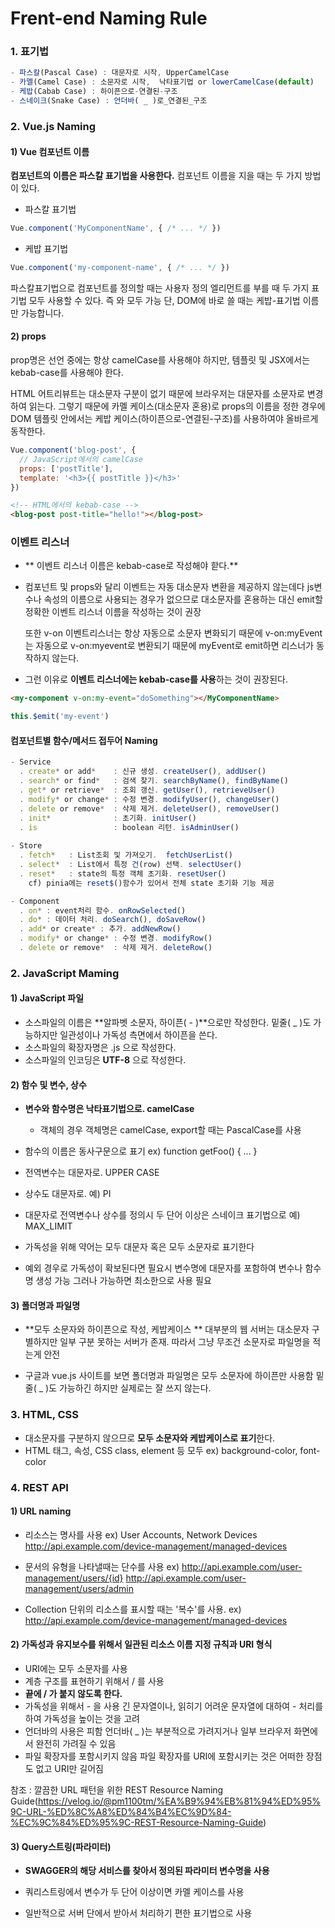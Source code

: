 # Frent-end Naming Rule

### 1. 표기법

```js
- 파스칼(Pascal Case) : 대문자로 시작, UpperCamelCase
- 카멜(Camel Case) : 소문자로 시작,  낙타표기법 or lowerCamelCase(default)
- 케밥(Cabab Case) : 하이픈으로-연결된-구조
- 스네이크(Snake Case) : 언더바( _ )로_연결된_구조  
```

### 2. Vue.js Naming

#### 1) Vue 컴포넌트 이름
 
**컴포넌트의 이름은 파스칼 표기법을 사용한다.**
컴포넌트 이름을 지을 때는 두 가지 방법이 있다.

- 파스칼 표기법
```js
Vue.component('MyComponentName', { /* ... */ })
```
- 케밥 표기법
```js
Vue.component('my-component-name', { /* ... */ })
```

파스칼표기법으로 컴포넌트를 정의할 때는 사용자 정의 엘리먼트를 부를 때 두 가지 표기법 모두 사용할 수 있다. 
즉 <my-component-name>와 <MyComponentName> 모두 가능
단, DOM에 바로 쓸 때는 케밥-표기법 이름만 가능합니다.


#### 2) props

prop명은 선언 중에는 항상 camelCase를 사용해야 하지만, 템플릿 및 JSX에서는 kebab-case를 사용해야 한다.

HTML 어트리뷰트는 대소문자 구분이 없기 때문에 브라우저는 대문자를 소문자로 변경하여 읽는다. 
그렇기 때문에 카멜 케이스(대소문자 혼용)로 props의 이름을 정한 경우에 DOM 템플릿 안에서는 
케밥 케이스(하이픈으로-연결된-구조)를 사용하여야 올바르게 동작한다.

```js
Vue.component('blog-post', {
  // JavaScript에서의 camelCase
  props: ['postTitle'],
  template: '<h3>{{ postTitle }}</h3>'
})
```
```html
<!-- HTML에서의 kebab-case -->
<blog-post post-title="hello!"></blog-post>
```

### 이벤트 리스너 

- ** 이벤트 리스너 이름은 kebab-case로 작성해야 핟다.**
- 컴포넌트 및 props와 달리 이벤트는 자동 대소문자 변환을 제공하지 않는데다 
  js변수나 속성의 이름으로 사용되는 경우가 없으므로 대소문자를 혼용하는 대신 emit할 
  정확한 이벤트 리스너 이름을 작성하는 것이 권장
  
  또한 v-on 이벤트리스너는 항상 자동으로 소문자 변화되기 때문에 v-on:myEvent는 
  자동으로 v-on:myevent로 변환되기 때문에 myEvent로 emit하면 리스너가 동작하지 않는다.

- 그런 이유로 **이벤트 리스너에는 kebab-case를 사용**하는 것이 권장된다.
```html
<my-component v-on:my-event="doSomething"></MyComponentName>
```
```js
this.$emit('my-event')
```

#### 컴포넌트별 함수/메서드 접두어 Naming

```js
- Service
  . create* or add*    : 신규 생성. createUser(), addUser()
  . search* or find*   : 검색 찾기. searchByName(), findByName()
  . get* or retrieve*  : 조회 갱신. getUser(), retrieveUser() 
  . modify* or change* : 수정 변경. modifyUser(), changeUser()
  . delete or remove*  : 삭제 제거. deleteUser(), removeUser()
  . init*              : 초기화. initUser()
  . is                 : boolean 리턴. isAdminUser()
    
- Store
  . fetch*   : List조회 및 가져오기.  fetchUserList()
  . select*  : List에서 특정 건(row) 선택. selectUser() 
  . reset*   : state의 특정 객체 초기화. resetUser()
    cf) pinia에는 reset$()함수가 있어서 전체 state 초기화 기능 제공

- Component
  . on* : event처리 함수. onRowSelected()
  . do* : 데이터 처리. doSearch(), doSaveRow()
  . add* or create* : 추가. addNewRow()
  . modify* or change* : 수정 변경. modifyRow()
  . delete or remove*  : 삭제 제거. deleteRow()

```

### 2. JavaScript Maming

#### 1) JavaScript 파일

- 소스파일의 이름은 **알파벳 소문자, 하이픈( - )**으로만 작성한다.
  밑줄( _ )도 가능하지만 일관성이나 가독성 측면에서 하이픈을 쓴다.
- 소스파일의 확장자명은 .js 으로 작성한다.
- 소스파일의 인코딩은 **UTF-8** 으로 작성한다.

#### 2) 함수 및 변수, 상수

- **변수와 함수명은 낙타표기법으로. camelCase**
  + 객체의 경우 객체명은 camelCase, export할 때는 PascalCase를 사용

- 함수의 이름은 동사구문으로 표기
  ex) function getFoo() { ... }
  
- 전역변수는 대문자로. UPPER CASE
- 상수도 대문자로. 예) PI
- 대문자로 전역변수나 상수를 정의시 두 단어 이상은 스네이크 표기법으로 예) MAX_LIMIT
- 가독성을 위해 약어는 모두 대문자 혹은 모두 소문자로 표기한다

- 예외 경우로 가독성이 확보된다면 필요시 변수명에 대문자를 포함하여 변수나 함수명 생성 가능
  그러나 가능하면 최소한으로 사용 필요

#### 3) 폴더명과 파일명

- **모두 소문자와 하이픈으로 작성, 케밥케이스 **
  대부분의 웹 서버는 대소문자 구별하지만 일부 구분 못하는 서버가 존재. 
  따라서 그냥 무조건 소문자로 파일명을 적는게 안전

- 구글과 vue.js 사이트를 보면 폴더명과 파일명은 모두 소문자에 하이픈만 사용함
  밑줄( _ )도 가능하긴 하지만 실제로는 잘 쓰지 않는다.

### 3. HTML, CSS

- 대소문자를 구분하지 않으므로 **모두 소문자와 케밥케이스로 표기**한다.
- HTML 태그, 속성, CSS class, element 등 모두 
  ex) background-color, font-color


### 4. REST API

#### 1) URL naming

- 리소스는 명사를 사용 
  ex) User Accounts, Network Devices
  http://api.example.com/device-management/managed-devices 

- 문서의 유형을 나타낼때는 단수를 사용 
  ex) http://api.example.com/user-management/users/{id}
      http://api.example.com/user-management/users/admin

- Collection 단위의 리소스를 표시할 때는 '복수'를 사용.
  ex) http://api.example.com/device-management/managed-devices


#### 2) 가독성과 유지보수를 위해서 일관된 리소스 이름 지정 규칙과 URI 형식

- URI에는 모두 소문자를 사용
- 계층 구조를 표현하기 위해서 / 를 사용
- **끝에 / 가 붙지 않도록 한다.**
- 가독성을 위해서 - 을 사용
  긴 문자열이나, 읽히기 어려운 문자열에 대하여 - 처리를 하여 가독성을 높이는 것을 고려
- 언더바의 사용은 피함
  언더바( _ )는 부분적으로 가려지거나 일부 브라우저 화면에서 완전히 가려질 수 있음
- 파일 확장자를 포함시키지 않음
  파일 확장자를 URI에 포함시키는 것은 어떠한 장점도 없고 URI만 길어짐

참조 : 깔끔한 URL 패턴을 위한 REST Resource Naming Guide(https://velog.io/@pm1100tm/%EA%B9%94%EB%81%94%ED%95%9C-URL-%ED%8C%A8%ED%84%B4%EC%9D%84-%EC%9C%84%ED%95%9C-REST-Resource-Naming-Guide)


#### 3) Query스트링(파라미터)

- **SWAGGER의 해당 서비스를 찾아서 정의된 파라미터 변수명을 사용**

- 쿼리스트링에서 변수가 두 단어 이상이면 카멜 케이스를 사용
- 일반적으로 서버 단에서 받아서 처리하기 편한 표기법으로 사용

